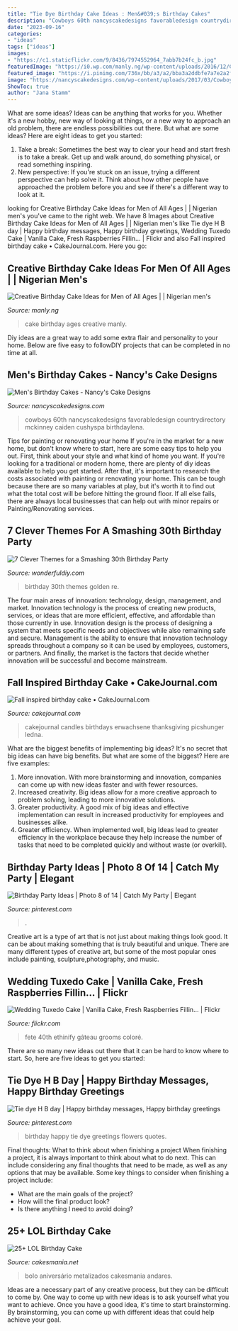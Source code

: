 ```yaml
---
title: "Tie Dye Birthday Cake Ideas : Men&#039;s Birthday Cakes"
description: "Cowboys 60th nancyscakedesigns favorabledesign countrydirectory mckinney caiden cushyspa birthdaylena"
date: "2023-09-16"
categories:
- "ideas"
tags: ["ideas"]
images:
- "https://c1.staticflickr.com/9/8436/7974552964_7abb7b24fc_b.jpg"
featuredImage: "https://i0.wp.com/manly.ng/wp-content/uploads/2016/12/Creative-Birthday-Cake-Ideas-for-Men-of-All-Ages-7.jpg"
featured_image: "https://i.pinimg.com/736x/bb/a3/a2/bba3a2ddbfe7a7e2a2f17269b51a791d--birthday-greetings-birthday-wishes.jpg"
image: "https://nancyscakedesigns.com/wp-content/uploads/2017/03/Cowboys-768x1024.jpg"
ShowToc: true
author: "Jana Stamm"
---
```



What are some ideas?
Ideas can be anything that works for you. Whether it's a new hobby, new way of looking at things, or a new way to approach an old problem, there are endless possibilities out there. But what are some ideas? Here are eight ideas to get you started: 
1. Take a break: Sometimes the best way to clear your head and start fresh is to take a break. Get up and walk around, do something physical, or read something inspiring. 
2. New perspective: If you're stuck on an issue, trying a different perspective can help solve it. Think about how other people have approached the problem before you and see if there's a different way to look at it. 

	

		
looking for Creative Birthday Cake Ideas for Men of All Ages | | Nigerian men&#039;s you've came to the right web. We have 8 Images about Creative Birthday Cake Ideas for Men of All Ages | | Nigerian men&#039;s like Tie dye H B day | Happy birthday messages, Happy birthday greetings, Wedding Tuxedo Cake | Vanilla Cake, Fresh Raspberries Fillin… | Flickr and also Fall inspired birthday cake • CakeJournal.com. Here you go:
		
    
## Creative Birthday Cake Ideas For Men Of All Ages | | Nigerian Men&#039;s

<img loading=lazy src="https://i0.wp.com/manly.ng/wp-content/uploads/2016/12/Creative-Birthday-Cake-Ideas-for-Men-of-All-Ages-7.jpg" onerror="this.onerror=null;this.src='https://tse4.mm.bing.net/th?id=OIP.rEWrDftCxoFYg45exC9NMQHaJ4&amp;pid=15.1';" alt="Creative Birthday Cake Ideas for Men of All Ages | | Nigerian men&#039;s">

_Source: manly.ng_

>cake birthday ages creative manly. 

	

Diy ideas are a great way to add some extra flair and personality to your home. Below are five easy to followDIY projects that can be completed in no time at all.

    
## Men&#039;s Birthday Cakes - Nancy&#039;s Cake Designs

<img loading=lazy src="https://nancyscakedesigns.com/wp-content/uploads/2017/03/Cowboys-768x1024.jpg" onerror="this.onerror=null;this.src='https://tse3.mm.bing.net/th?id=OIP.c23M8WRt0YIyj4sVhNi0LQHaJ4&amp;pid=15.1';" alt="Men&#039;s Birthday Cakes - Nancy&#039;s Cake Designs">

_Source: nancyscakedesigns.com_

>cowboys 60th nancyscakedesigns favorabledesign countrydirectory mckinney caiden cushyspa birthdaylena. 

	

Tips for painting or renovating your home
If you're in the market for a new home, but don't know where to start, here are some easy tips to help you out. First, think about your style and what kind of home you want. If you're looking for a traditional or modern home, there are plenty of diy ideas available to help you get started.
After that, it's important to research the costs associated with painting or renovating your home. This can be tough because there are so many variables at play, but it's worth it to find out what the total cost will be before hitting the ground floor. If all else fails, there are always local businesses that can help out with minor repairs or Painting/Renovating services.

    
## 7 Clever Themes For A Smashing 30th Birthday Party

<img loading=lazy src="https://cdn.wonderfuldiy.com/wp-content/uploads/2015/12/Youre-Golden.jpg" onerror="this.onerror=null;this.src='https://tse2.mm.bing.net/th?id=OIP.dA-EKfvFo0TPf-oMPo2J9gHaJ4&amp;pid=15.1';" alt="7 Clever Themes for a Smashing 30th Birthday Party">

_Source: wonderfuldiy.com_

>birthday 30th themes golden re. 

	

The four main areas of innovation: technology, design, management, and market.
Innovation technology is the process of creating new products, services, or ideas that are more efficient, effective, and affordable than those currently in use. Innovation design is the process of designing a system that meets specific needs and objectives while also remaining safe and secure. Management is the ability to ensure that innovation technology spreads throughout a company so it can be used by employees, customers, or partners. And finally, the market is the factors that decide whether innovation will be successful and become mainstream.

    
## Fall Inspired Birthday Cake • CakeJournal.com

<img loading=lazy src="https://cakejournal.com/wp-content/uploads/2009/10/Fall-birthday-cake.jpg" onerror="this.onerror=null;this.src='https://tse4.mm.bing.net/th?id=OIP.fgYOb12qKdMT_A9hZqP2kgHaGO&amp;pid=15.1';" alt="Fall inspired birthday cake • CakeJournal.com">

_Source: cakejournal.com_

>cakejournal candles birthdays erwachsene thanksgiving picshunger ledna. 

	

What are the biggest benefits of implementing big ideas?
It's no secret that big ideas can have big benefits. But what are some of the biggest? Here are five examples: 
1. More innovation. With more brainstorming and innovation, companies can come up with new ideas faster and with fewer resources. 
2. Increased creativity. Big ideas allow for a more creative approach to problem solving, leading to more innovative solutions. 
3. Greater productivity. A good mix of big ideas and effective implementation can result in increased productivity for employees and businesses alike. 
4. Greater efficiency. When implemented well, big Ideas lead to greater efficiency in the workplace because they help increase the number of tasks that need to be completed quickly and without waste (or overkill).

    
## Birthday Party Ideas | Photo 8 Of 14 | Catch My Party | Elegant

<img loading=lazy src="https://i.pinimg.com/736x/f9/1c/d6/f91cd62c9b0a4fc40b0c550246262c2f.jpg" onerror="this.onerror=null;this.src='https://tse4.mm.bing.net/th?id=OIP.wC4DzdtIuU3e2uFQ_i5CxwHaFj&amp;pid=15.1';" alt="Birthday Party Ideas | Photo 8 of 14 | Catch My Party | Elegant">

_Source: pinterest.com_

>. 

	

Creative art is a type of art that is not just about making things look good. It can be about making something that is truly beautiful and unique. There are many different types of creative art, but some of the most popular ones include painting, sculpture,photography, and music.

    
## Wedding Tuxedo Cake | Vanilla Cake, Fresh Raspberries Fillin… | Flickr

<img loading=lazy src="https://c1.staticflickr.com/9/8436/7974552964_7abb7b24fc_b.jpg" onerror="this.onerror=null;this.src='https://tse4.mm.bing.net/th?id=OIP.6j3Z3ytnQRWzXDUDod18UQHaJ4&amp;pid=15.1';" alt="Wedding Tuxedo Cake | Vanilla Cake, Fresh Raspberries Fillin… | Flickr">

_Source: flickr.com_

>fete 40th ethinify gâteau grooms coloré. 

	

There are so many new ideas out there that it can be hard to know where to start. So, here are five ideas to get you started: 

    
## Tie Dye H B Day | Happy Birthday Messages, Happy Birthday Greetings

<img loading=lazy src="https://i.pinimg.com/736x/bb/a3/a2/bba3a2ddbfe7a7e2a2f17269b51a791d--birthday-greetings-birthday-wishes.jpg" onerror="this.onerror=null;this.src='https://tse4.mm.bing.net/th?id=OIP.AQgfirONv9Hi5-s1EJ1nFwHaNJ&amp;pid=15.1';" alt="Tie dye H B day | Happy birthday messages, Happy birthday greetings">

_Source: pinterest.com_

>birthday happy tie dye greetings flowers quotes. 

	

Final thoughts: What to think about when finishing a project
When finishing a project, it is always important to think about what to do next. This can include considering any final thoughts that need to be made, as well as any options that may be available. Some key things to consider when finishing a project include:
- What are the main goals of the project?
- How will the final product look?
- Is there anything I need to avoid doing?

    
## 25+ LOL Birthday Cake

<img loading=lazy src="https://cakesmania.net/wp-content/uploads/lol-birthday-cake-11.jpg" onerror="this.onerror=null;this.src='https://tse3.mm.bing.net/th?id=OIP.Kvj_Bhn-ry7J2m3-UyZy5QHaJQ&amp;pid=15.1';" alt="25+ LOL Birthday Cake">

_Source: cakesmania.net_

>bolo aniversário metalizados cakesmania andares. 

	

Ideas are a necessary part of any creative process, but they can be difficult to come by. One way to come up with new ideas is to ask yourself what you want to achieve. Once you have a good idea, it's time to start brainstorming. By brainstorming, you can come up with different ideas that could help achieve your goal.

